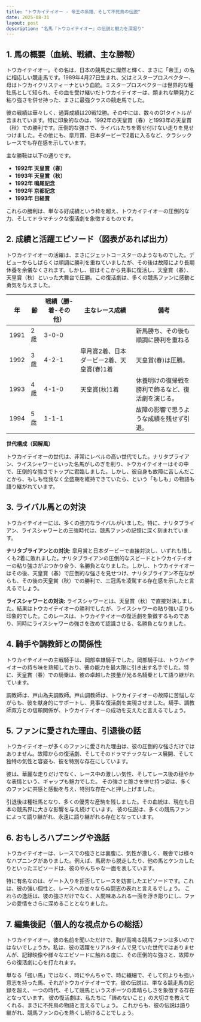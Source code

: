 ```yaml
---
title: "トウカイテイオー - 帝王の系譜、そして不死鳥の伝説"
date: 2025-08-31
layout: post
description: "名馬『トウカイテイオー』の伝説と魅力を深堀り"
---
```


## 1. 馬の概要（血統、戦績、主な勝鞍）

トウカイテイオー。その名は、日本の競馬史に燦然と輝く、まさに「帝王」の名に相応しい競走馬です。1989年4月27日生まれ、父はミスタープロスペクター、母はトウカイクリスティーナという血統。ミスタープロスペクターは世界的な種牡馬として知られ、その血を受け継いだトウカイテイオーは、類まれな瞬発力と粘り強さを併せ持った、まさに最強クラスの競走馬でした。

彼の戦績は華々しく、通算成績は20戦12勝。その中には、数々のG1タイトルが含まれています。特に印象的なのは、1992年の天皇賞（春）と1993年の天皇賞（秋）での勝利です。圧倒的な強さで、ライバルたちを寄せ付けない走りを見せつけました。その他にも、皐月賞、日本ダービーで2着に入るなど、クラシックレースでも存在感を示しています。

主な勝鞍は以下の通りです。

* **1992年 天皇賞（春）**
* **1993年 天皇賞（秋）**
* **1992年 鳴尾記念**
* **1992年 京都記念**
* **1993年 日経賞**


これらの勝利は、単なる好成績という枠を超え、トウカイテイオーの圧倒的な力、そしてドラマチックな復活劇を象徴するものです。


## 2. 成績と活躍エピソード（図表があれば出力）

トウカイテイオーの活躍は、まさにジェットコースターのようなものでした。デビューからしばらくは順調に勝利を重ねていましたが、その後は故障により長期休養を余儀なくされます。しかし、彼はそこから見事に復活し、天皇賞（春）、天皇賞（秋）といった大舞台で圧勝。この復活劇は、多くの競馬ファンに感動と勇気を与えました。

| 年 | 齢 | 戦績（勝-着-その他） | 主なレース成績 | 備考 |
|---|---|---|---|---|
| 1991 | 2歳 | 3-0-0 |  | 新馬勝ち、その後も順調に勝利を重ねる |
| 1992 | 3歳 | 4-2-1 | 皐月賞2着、日本ダービー2着、天皇賞(春)1着 | 天皇賞(春)は圧勝。 |
| 1993 | 4歳 | 4-1-0 | 天皇賞(秋)1着 |  休養明けの復帰戦を勝利で飾るなど、復活劇を演じる。|
| 1994 | 5歳 | 1-1-1 |  |  故障の影響で思うような成績を残せず引退。 |


**世代構成（図解風）**

トウカイテイオーの世代は、非常にレベルの高い世代でした。ナリタブライアン、ライスシャワーといった名馬がしのぎを削り、トウカイテイオーはその中で、圧倒的な強さでトップに君臨しました。しかし、彼自身も故障に苦しんだことから、もしも怪我なく全盛期を維持できていたら、という「もしも」の物語も語り継がれています。


## 3. ライバル馬との対決

トウカイテイオーには、多くの強力なライバルがいました。特に、ナリタブライアン、ライスシャワーとの三強時代は、競馬ファンの記憶に深く刻まれています。

**ナリタブライアンとの対決:**  皐月賞と日本ダービーで直接対決し、いずれも惜しくも2着に敗れました。ナリタブライアンの圧倒的なスピードとトウカイテイオーの粘り強さがぶつかり合う、名勝負となりました。しかし、トウカイテイオーはその後、天皇賞（春）で圧倒的な強さを見せつけ、ナリタブライアン不在ながらも、その後の天皇賞（秋）での勝利で、三冠馬を凌駕する存在感を示したと言えるでしょう。

**ライスシャワーとの対決:** ライスシャワーとは、天皇賞（秋）で直接対決しました。結果はトウカイテイオーの勝利でしたが、ライスシャワーの粘り強い走りも印象的でした。このレースは、トウカイテイオーの復活劇を象徴するものであり、同時にライスシャワーの強さを改めて認識させる、名勝負となりました。


## 4. 騎手や調教師との関係性

トウカイテイオーの主戦騎手は、岡部幸雄騎手でした。岡部騎手は、トウカイテイオーの持ち味を熟知しており、彼の能力を最大限に引き出す名手でした。特に、天皇賞（春）での騎乗は、彼の卓越した技量が光る名騎乗として語り継がれています。

調教師は、戸山為夫調教師。戸山調教師は、トウカイテイオーの故障に苦悩しながらも、彼を献身的にサポートし、見事な復活劇を実現させました。騎手、調教師双方との信頼関係が、トウカイテイオーの成功を支えたと言えるでしょう。


## 5. ファンに愛された理由、引退後の話

トウカイテイオーが多くのファンに愛された理由は、彼の圧倒的な強さだけではありません。故障からの復活劇、そしてそのドラマチックなレース展開、そして独特の気性と容姿も、彼を特別な存在にしています。

彼は、華麗な走りだけでなく、レース中の激しい気性、そしてレース後の穏やかな表情という、ギャップも魅力でした。  その強さと脆さを併せ持つ姿は、多くのファンに共感と感動を与え、特別な存在へと押し上げました。

引退後は種牡馬となり、多くの優秀な産駒を残しました。その血統は、現在も日本の競馬界に大きな影響を与え続けています。  彼の伝説は、多くの競馬ファンによって語り継がれ、永遠に語り継がれる存在となっています。


## 6. おもしろハプニングや逸話

トウカイテイオーは、レースでの強さとは裏腹に、気性が激しく、厩舎では様々なハプニングがありました。例えば、馬房から脱走したり、他の馬とケンカしたりといったエピソードは、彼のやんちゃな一面を表しています。

特に有名なのは、ゲート入りを拒否してレースを妨害したエピソードです。これは、彼の強い個性と、レースへの並々ならぬ闘志の表れと言えるでしょう。  これらの逸話は、彼の強さだけでなく、人間味あふれる一面を浮き彫りにし、ファンの愛情をさらに深めることとなりました。


## 7. 編集後記（個人的な視点からの総括）

トウカイテイオー。彼の名前を聞いただけで、胸が高鳴る競馬ファンは多いのではないでしょうか。私は、彼の活躍をリアルタイムで見ていた世代ではありませんが、記録映像や様々なエピソードに触れる度に、その圧倒的な強さと、故障からの復活劇に心を打たれます。

単なる「強い馬」ではなく、時にやんちゃで、時に繊細で、そして何よりも強い意志を持った馬、それがトウカイテイオーです。彼の伝説は、単なる競走馬の記録を超え、一つの時代、そして競馬というスポーツの素晴らしさを象徴する存在となっています。  彼の復活劇は、私たちに「諦めないこと」の大切さを教えてくれる、まさに不死鳥の物語と言えるでしょう。  これからも、彼の伝説は語り継がれ、競馬ファンの心を熱くし続けることでしょう。
